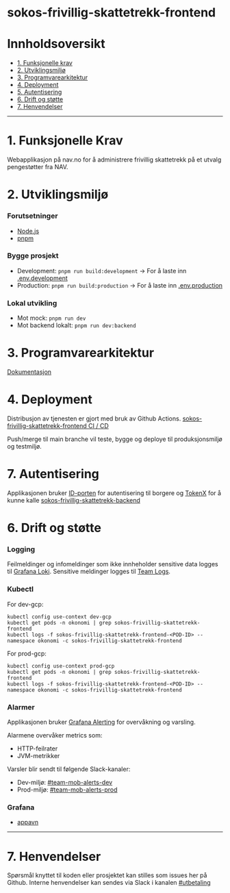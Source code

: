 # sokos-frivillig-skattetrekk-frontend

# Innholdsoversikt

* [1. Funksjonelle krav](#1-funksjonelle-krav)
* [2. Utviklingsmiljø](#2-utviklingsmiljø)
* [3. Programvarearkitektur](#3-programvarearkitektur)
* [4. Deployment](#4-deployment)
* [5. Autentisering](#5-autentisering)
* [6. Drift og støtte](#6-drift-og-støtte)
* [7. Henvendelser](#7-henvendelser)

---

# 1. Funksjonelle Krav

Webapplikasjon på nav.no for å administrere frivillig skattetrekk på et utvalg pengestøtter fra NAV.

# 2. Utviklingsmiljø

### Forutsetninger

* [Node.js](https://nodejs.org/en)
* [pnpm](https://pnpm.io/)

### Bygge prosjekt

* Development: `pnpm run build:development` -> For å laste inn [.env.development](.env.development)
* Production: `pnpm run build:production` -> For å laste inn [.env.production](.env.production)

### Lokal utvikling

* Mot mock: `pnpm run dev`
* Mot backend lokalt: `pnpm run dev:backend`

# 3. Programvarearkitektur

[Dokumentasjon](/dokumentasjon/)

# 4. Deployment

Distribusjon av tjenesten er gjort med bruk av Github Actions.
[sokos-frivillig-skattetrekk-frontend CI / CD](https://github.com/navikt/sokos-frivillig-skattetrekk-frontend/actions)

Push/merge til main branche vil teste, bygge og deploye til produksjonsmiljø og testmiljø.

# 7. Autentisering

Applikasjonen bruker [ID-porten](https://docs.nais.io/auth/idporten/) for autentisering til borgere og [TokenX](https://docs.nais.io/auth/tokenx/) for å kunne kalle [sokos-frivillig-skattetrekk-backend](https://github.com/navikt/sokos-frivillig-skattetrekk-backend)

# 6. Drift og støtte

### Logging

Feilmeldinger og infomeldinger som ikke innheholder sensitive data logges til [Grafana Loki](https://docs.nais.io/observability/logging/#grafana-loki).
Sensitive meldinger logges til [Team Logs](https://doc.nais.io/observability/logging/how-to/team-logs/).

### Kubectl

For dev-gcp:

```shell script
kubectl config use-context dev-gcp
kubectl get pods -n okonomi | grep sokos-frivillig-skattetrekk-frontend
kubectl logs -f sokos-frivillig-skattetrekk-frontend-<POD-ID> --namespace okonomi -c sokos-frivillig-skattetrekk-frontend
```

For prod-gcp:

```shell script
kubectl config use-context prod-gcp
kubectl get pods -n okonomi | grep sokos-frivillig-skattetrekk-frontend
kubectl logs -f sokos-frivillig-skattetrekk-frontend-<POD-ID> --namespace okonomi -c sokos-frivillig-skattetrekk-frontend
```

### Alarmer

Applikasjonen bruker [Grafana Alerting](https://grafana.nav.cloud.nais.io/alerting/) for overvåkning og varsling.

Alarmene overvåker metrics som:

- HTTP-feilrater
- JVM-metrikker

Varsler blir sendt til følgende Slack-kanaler:

- Dev-miljø: [#team-mob-alerts-dev](https://nav-it.slack.com/archives/C042SF2FEQM)
- Prod-miljø: [#team-mob-alerts-prod](https://nav-it.slack.com/archives/C042ESY71GX)

### Grafana

- [appavn](url)

---

# 7. Henvendelser

Spørsmål knyttet til koden eller prosjektet kan stilles som issues her på Github.
Interne henvendelser kan sendes via Slack i kanalen [#utbetaling](https://nav-it.slack.com/archives/CKZADNFBP)
